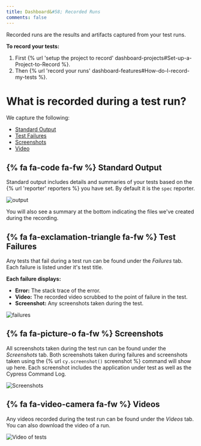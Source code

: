 ```yaml
---
title: Dashboard&#58; Recorded Runs
comments: false
---
```


Recorded runs are the results and artifacts captured from your test runs.

**To record your tests:**

1. First {% url 'setup the project to record' dashboard-projects#Set-up-a-Project-to-Record %}.
2. Then {% url 'record your runs' dashboard-features#How-do-I-record-my-tests %}.

# What is recorded during a test run?

We capture the following:

- [Standard Output](#Standard-Output)
- [Test Failures](#Test-Failures)
- [Screenshots](#Screenshots)
- [Video](#Video)


## {% fa fa-code fa-fw %} Standard Output

Standard output includes details and summaries of your tests based on the {% url 'reporter' reporters %} you have set. By default it is the `spec` reporter.

![output](https://cloud.githubusercontent.com/assets/1271364/22707798/f5e5608e-ed41-11e6-8832-d66e5a68094b.png)

You will also see a summary at the bottom indicating the files we've created during the recording.

## {% fa fa-exclamation-triangle fa-fw %} Test Failures

Any tests that fail during a test run can be found under the *Failures* tab. Each failure is listed under it's test title.

**Each failure displays:**

- **Error:** The stack trace of the error.
- **Video:** The recorded video scrubbed to the point of failure in the test.
- **Screenshot:** Any screenshots taken during the test.

![failures](https://cloud.githubusercontent.com/assets/1271364/22707770/dce3664e-ed41-11e6-84de-03acdc499daa.png)

## {% fa fa-picture-o fa-fw %} Screenshots

All screenshots taken during the test run can be found under the *Screenshots* tab. Both screenshots taken during failures and screenshots taken using the {% url `cy.screenshot()` screenshot %} command will show up here. Each screenshot includes the application under test as well as the Cypress Command Log.

![Screenshots](https://cloud.githubusercontent.com/assets/1271364/22707241/28bf50de-ed40-11e6-93a1-4e09c2767605.png)

## {% fa fa-video-camera fa-fw %}  Videos

Any videos recorded during the test run can be found under the *Videos* tab. You can also download the video of a run.

![Video of tests](https://cloud.githubusercontent.com/assets/1271364/22706030/c3a442f8-ed3b-11e6-812e-a12980057e39.png)
